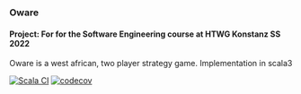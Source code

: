 ### Oware

#### Project: For for the Software Engineering course at HTWG Konstanz SS 2022

Oware is a west african, two player strategy game.
Implementation in scala3

[![Scala CI](https://github.com/andre-koe/Oware/actions/workflows/scala.yml/badge.svg)](https://github.com/andre-koe/Oware/actions/workflows/scala.yml)
[![codecov](https://codecov.io/gh/andre-koe/Oware/branch/main/graph/badge.svg?token=VC6797HOGF)](https://codecov.io/gh/andre-koe/Oware)
